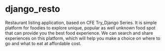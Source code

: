# django_resto
Restaurant listing application, based on CFE Try_Django Series.
It is simple platform for foodies to explore unique, popular as well unknown food spot that can provide you the best food experience. We can search and share experiences on this platform, which will help you make a choice on where to go and what to eat at affordable cost.